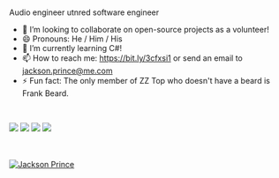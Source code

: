 <!-- <img align="right" alt="GIF" src="https://cdn.dribbble.com/users/966681/screenshots/2896143/working.gif" width="350" height="220" /> -->

<br/>

Audio engineer utnred software engineer
<br/>


- :rocket: I’m looking to collaborate on open-source projects as a volunteer!
- 😄  Pronouns: He / Him / His
- 🔭  I’m currently learning C#!
- 📫  How to reach me: https://bit.ly/3cfxsi1 or send an email to jackson.prince@me.com
- ⚡  Fun fact: The only member of ZZ Top who doesn't have a beard is Frank Beard.

<br/>

![](https://img.shields.io/badge/OS-MacOS-informational?style=flat&logo=<LOGO_NAME>&logoColor=white&color=2bbc8a)
![](https://img.shields.io/badge/Editor-VSCode-informational?style=flat&logo=<LOGO_NAME>&logoColor=white&color=2bbc8a)
![](https://img.shields.io/badge/Code-NodeJs&&Python-informational?style=flat&logo=<LOGO_NAME>&logoColor=white&color=2bbc8a)
![](https://img.shields.io/badge/Interest-UI/UX-informational?style=flat&logo=<LOGO_NAME>&logoColor=white&color=2bbc8a)

<br/>

<br/>
<a href="https://github.com/jxnprince">
<img align="center" src="https://github-readme-stats.vercel.app/api?username=jxnprince&show_icons=true&theme=gotham&include_all_commits=true&count_private=true" alt="Jackson Prince" />
</a>
